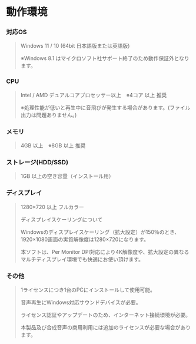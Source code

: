 


動作環境
====


  


### 対応OS



> Windows 11 / 10 (64bit 日本語版または英語版)
>    
> 
>  ※Windows 8.1 はマイクロソフト社サポート終了のため動作保証外となります。


  

### CPU



> Intel / AMD デュアルコアプロセッサー以上　※4コア 以上 推奨
>    
> 
>  ※処理性能が低いと再生中に音飛びが発生する場合があります。(ファイル出力は問題ありません。)


  

### メモリ



> 4GB 以上　※8GB 以上 推奨


  

### ストレージ(HDD/SSD)



> 1GB 以上の空き容量（インストール用）


  

### ディスプレイ



> 1280×720 以上 フルカラー
>  
> 
>  ディスプレイスケーリングについて
>  
> 
>  Windowsのディスプレイスケーリング（拡大設定）が150％のとき、1920×1080画面の実質解像度は1280×720になります。
>    
> 
>  本ソフトは、Per Monitor DPI対応により4K解像度や、拡大設定の異なるマルチディスプレイ環境でも快適にお使い頂けます。


  

### その他



> 1ライセンスにつき1台のPCにインストールして使用可能。
>    
> 
>  音声再生にWindows対応サウンドデバイスが必要。
>    
> 
>  ライセンス認証やアップデートのため、インターネット接続環境が必要。
>    
> 
>  本製品及び合成音声の商用利用には追加のライセンスが必要な場合があります。






